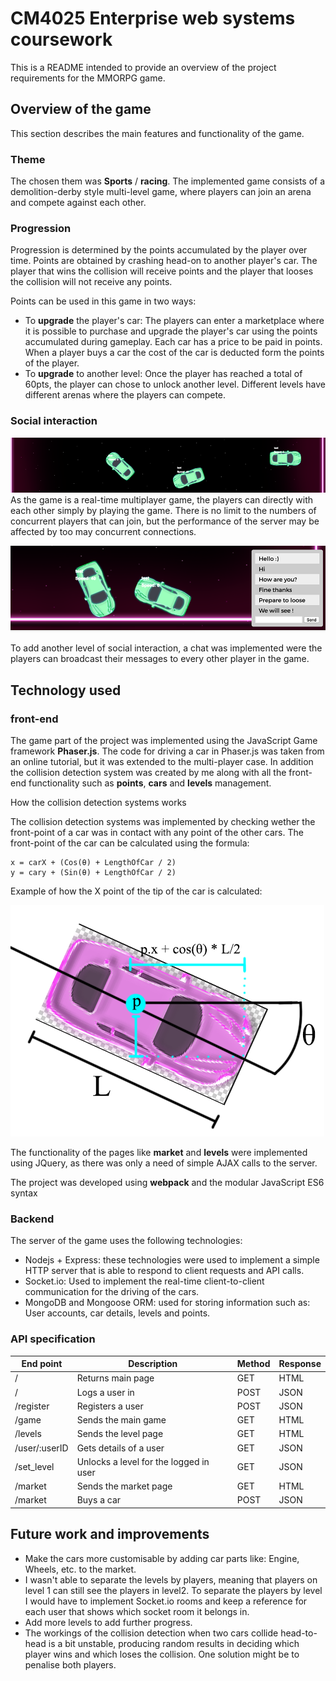# CM4025 Enterprise web systems coursework

This is a README intended to provide an overview of the project requirements for the MMORPG game.


## Overview of the game

This section describes the main features and functionality of the game.

### Theme

The chosen them was **Sports** / **racing**. The implemented game consists of a demolition-derby style multi-level game, where players can join an arena and compete against each other. 

### Progression

Progression is determined by the points accumulated by the player over time. Points are obtained by crashing head-on to another player's car. The player that wins the collision will receive points and the player that looses the collision will not receive any points. 

Points can be used in this game in two ways:

- To **upgrade** the player's car: The players can enter a marketplace where it is possible to purchase and upgrade the player's car using the points accumulated during gameplay. Each car has a price to be paid in points. When a player buys a car the cost of the car is deducted form the points of the player. 
- To **upgrade** to another level: Once the player has reached a total of 60pts, the player can chose to unlock another level. Different levels have different arenas where the players can compete. 

### Social interaction

![example of cars](https://raw.githubusercontent.com/PierpaoloLucarelli/CM4025/master/screens/1.png?token=AMAyAtyt7c5C5DHr6tACHCGGhTCyfN8Kks5a8tBkwA%3D%3D)
As the game is a real-time multiplayer game, the players can directly with each other simply by playing the game. There is no limit to the numbers of concurrent players that can join, but the performance of the server may be affected by too may concurrent connections. 

![chat of the game](https://raw.githubusercontent.com/PierpaoloLucarelli/CM4025/master/screens/chat.png?token=AMAyAiogY0_NQtjFmekc2wn8T45cD3QBks5a8tC0wA%3D%3D)

To add another level of social interaction, a chat was implemented were the players can broadcast their messages to every other player in the game. 

## Technology used

### front-end 

The game part of the project was implemented using the JavaScript Game framework **Phaser.js**. The code for driving a car in Phaser.js was taken from an online tutorial, but it was extended to the multi-player case. In addition the collision detection system was created by me along with all the front-end functionality such as **points**, **cars** and **levels** management. 

How the collision detection systems works

The collision detection systems was implemented by checking wether the front-point of a car was in contact with any point of the other cars. 
The front-point of the car can be calculated using the formula:

```
x = carX + (Cos(θ) + LengthOfCar / 2)
y = cary + (Sin(θ) + LengthOfCar / 2)
```

Example of how the X point of the tip of the car is calculated:

![cos of car](https://raw.githubusercontent.com/PierpaoloLucarelli/CM4025/master/screens/coscar.png?token=AMAyAsU5V56bn8zFwpTtocuBppYOG_wxks5a8tDKwA%3D%3D)

The functionality of the pages like **market** and **levels** were implemented using JQuery, as there was only a need of simple AJAX calls to the server. 

The project was developed using **webpack** and the modular JavaScript ES6 syntax 

### Backend 

The server of the game uses the following technologies:

- Nodejs + Express: these technologies were used to implement a simple HTTP server that is able to respond to client requests and API calls. 
- Socket.io: Used to implement the real-time client-to-client communication for the driving of the cars.
- MongoDB and Mongoose ORM: used for storing information such as: User accounts, car details, levels and points.

### API specification

| End point |  Description | Method | Response|
|------------|--------|------------|-------------|
|/|  Returns main page         |GET            | HTML
|/ | Logs a user in     | POST          |JSON            |
|/register | Registers a user          |POST| JSON |
|/game | Sends the main game          |GET| HTML |
|/levels | Sends the level page          |GET| HTML |
|/user/:userID | Gets details of a user          |GET| JSON |
|/set_level |  Unlocks a level for the logged in user   |GET| JSON |
|/market | Sends the market page          |GET| HTML|
|/market | Buys a car          |POST| JSON |
 

## Future work and improvements

- Make the cars more customisable by adding car parts like: Engine, Wheels, etc. to the market. 
- I wasn't able to separate the levels by players, meaning that players on level 1 can still see the players in level2. To separate the players by level I would have to implement Socket.io rooms and keep a reference for each user that shows which socket room it belongs in.
- Add more levels to add further progress. 
- The workings of the collision detection when two cars collide head-to-head is a bit unstable, producing random results in deciding which player wins and which loses the collision. One solution might be to penalise both players. 